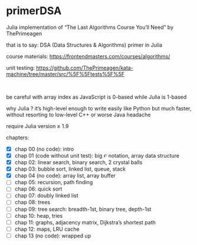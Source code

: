 # primerDSA

Julia implementation of “The Last Algorithms Course You’ll Need” by ThePrimeagen

that is to say: DSA (Data Structures & Algorithms) primer in Julia

course materials: https://frontendmasters.com/courses/algorithms/

unit testing: https://github.com/ThePrimeagen/kata-machine/tree/master/src/%5F%5Ftests%5F%5F
<!-- to properly escape double underscore --><br />
be careful with array index as JavaScript is 0-based while Julia is 1-based

why Julia ? it’s high-level enough to write easily like Python but much faster, without resorting to low-level C++ or worse Java headache

require Julia version ≥ 1.9

chapters:
- [x] chap 00 (no code): intro
- [x] chap 01 (code without unit test): big 𝒪 notation, array data structure
- [x] chap 02: linear search, binary search, 2 crystal balls
- [x] chap 03: bubble sort, linked list, queue, stack
- [x] chap 04 (no code): array list, array buffer
- [ ] chap 05: recursion, path finding
- [ ] chap 06: quick sort
- [ ] chap 07: doubly linked list
- [ ] chap 08: trees
- [ ] chap 09: tree search: breadth-1st, binary tree, depth-1st
- [ ] chap 10: heap, tries
- [ ] chap 11: graphs, adjacency matrix, Dijkstra’s shortest path
- [ ] chap 12: maps, LRU cache
- [ ] chap 13 (no code): wrapped up
